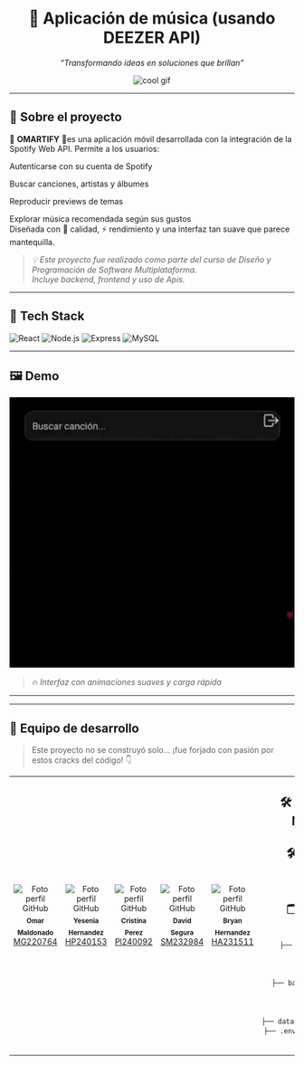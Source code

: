 <h1 align="center">🚀 Aplicación de música (usando DEEZER API)</h1>
<p align="center"><em>“Transformando ideas en soluciones que brillan”</em></p>

<p align="center">
  <img src="https://media.giphy.com/media/v1.Y2lkPTc5MGI3NjExZGQ4ZTQ5OTRmZWZlN2NmMDA1NDViZTYxNjU2YjIwOTYzN2YwZDUwMyZjdD1n/f9k1tV7HyORcngKF8v/giphy.gif" alt="cool gif" width="30" height="20"/>
</p>

---

## 🧠 Sobre el proyecto

🎵 **OMARTIFY**  🎵es una aplicación móvil desarrollada con la integración de la Spotify Web API.
Permite a los usuarios:

Autenticarse con su cuenta de Spotify

Buscar canciones, artistas y álbumes

Reproducir previews de temas

Explorar música recomendada según sus gustos  
Diseñada con 💎 calidad, ⚡ rendimiento y una interfaz tan suave que parece mantequilla.

> _💡 Este proyecto fue realizado como parte del curso de Diseño y Programación de Software Multiplataforma._  
> _Incluye backend, frontend y uso de Apis._

---

## 🚨 Tech Stack

![React](https://img.shields.io/badge/-React-61DAFB?logo=react&logoColor=white&style=for-the-badge)
![Node.js](https://img.shields.io/badge/-Node.js-339933?logo=node.js&logoColor=white&style=for-the-badge)
![Express](https://img.shields.io/badge/-Express.js-000000?logo=express&logoColor=white&style=for-the-badge)
![MySQL](https://img.shields.io/badge/-MySQL-4479A1?logo=mysql&logoColor=white&style=for-the-badge)

---

## 🖼️ Demo

<p align="center">
  <img src="https://github.com/bryanwii/PROYECTO_CATEDRA_DPS/blob/demo/Demo%20(online-video-cutter.com).gif" alt="demo gif" width="600" />
</p>

> 🔥 *Interfaz con animaciones suaves y carga rápida*

---

---

## 🎨 Equipo de desarrollo

> Este proyecto no se construyó solo... ¡fue forjado con pasión por estos cracks del código! 👇

<table align="center">
  <tr>
     </td>
    <td align="center">
      <img src="https://github.com/OmarArturoGG.png" width="100px;" alt="Foto perfil GitHub"/>
      <br />
      <sub><b>Omar Maldonado</b></sub><br/>
      <a href="https://github.com/OmarArturoGG" target="_blank">MG220764</a>
    </td>
    <td align="center">
      <img src="https://github.com/Yesi-Hernandez.png" width="100px;" alt="Foto perfil GitHub"/>
      <br />
      <sub><b>Yesenia Hernandez</b></sub><br/>
      <a href="https://github.com/Yesi-Hernandez" target="_blank">HP240153</a>
    </td>
  <td align="center">
      <img src="https://github.com/Cristina-Lue.png" width="100px;" alt="Foto perfil GitHub"/>
      <br />
      <sub><b>Cristina Perez</b></sub><br/>
      <a href="https://github.com/Cristina-Lue" target="_blank">Pl240092</a>
    </td>
    <td align="center">
      <img src="https://github.com/Isaaasanchezz123.png" width="100px;" alt="Foto perfil GitHub"/>
      <br />
      <sub><b>David Segura</b></sub><br/>
      <a href="https://github.com/Isaaasanchezz123" target="_blank">SM232984</a>
    </td>
     <td align="center">
      <img src="https://github.com/bryanwii.png" width="100px;" alt="Foto perfil GitHub"/>
      <br />
      <sub><b>Bryan Hernandez</b></sub><br/>
      <a href="https://github.com/bryanwii" target="_blank">HA231511</a>
    </td>
     <td align="center">
     
     

## 🛠️ Instrucciones para Probar Nuevas Funcionalidades


## 🛠️ Herramientas utilizadas
REACT NATIVE Y API DEEZER

## 🗂️ Estructura del proyecto

```bash
NombreDelProyecto/
├── frontend/          # Aplicación React
│   ├── src/
│   │   ├── components/
│   │   └── pages/
├── backend/           # API REST con Express
│   ├── controllers/
│   ├── routes/
│   └── config/
├── database/          # Script y estructura de BD
├── .env               # Configuración de entorno
├── README.md          

